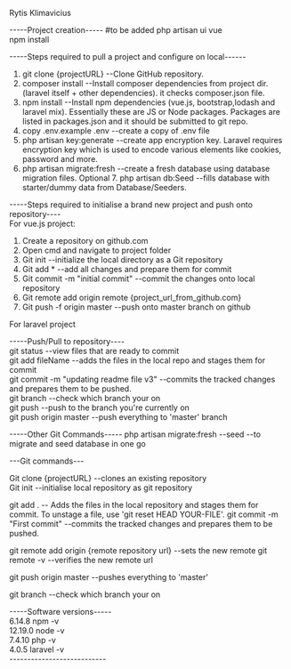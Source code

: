 Rytis Klimavicius

-----Project creation-----
#to be added
php artisan ui vue<br>
npm install

-----Steps required to pull a project and configure on local------
1. git clone {projectURL} --Clone GitHub repository. 
2. composer install --Install composer dependencies from project dir. (laravel itself + other dependencies). it checks composer.json file.
3. npm install --Install npm dependencies (vue.js, bootstrap,lodash and laravel mix). Essentially these are JS or Node packages. Packages are listed in packages.json and it should be submitted to git repo. 
4. copy .env.example .env --create a copy of .env file
5. php artisan key:generate --create app encryption key. Laravel requires encryption key which is used to encode various elements like cookies, password and more. 
6. php artisan migrate:fresh --create a fresh database using database migration files.
Optional 7. php artisan db:Seed --fills database with starter/dummy data from Database/Seeders.

-----Steps required to initialise a brand new project and push onto repository----<br>
For vue.js project:
1. Create a repository on github.com
2. Open cmd and navigate to project folder 
3. Git init --initialize the local directory as a Git repository
4. Git add * --add all changes and prepare them for commit
5. Git commit -m "initial commit" --commit the changes onto local repository
6. Git remote add origin remote {project_url_from_github.com}
7. Git push -f origin master --push onto master branch on github





For laravel project

-----Push/Pull to repository---- <br>
git status --view files that are ready to commit <br>
git add fileName --adds the files in the local repo and stages them for commit <br>
git commit -m "updating readme file v3" --commits the tracked changes and prepares them to be pushed. <br>
git branch --check which branch your on <br>
git push --push to the branch you're currently on <br>
git push origin master --push everything to 'master' branch <br>



-----Other Git Commands-----
php artisan migrate:fresh --seed --to migrate and seed database in one go <br>


---Git commands---


Git clone {projectURL} --clones an existing repository <br>
Git init --initialise local repository as git repository <br>

git add . -- Adds the files in the local repository and stages them for commit. To unstage a file, use 'git reset HEAD YOUR-FILE'.
git commit -m "First commit" --commits the tracked changes and prepares them to be pushed.

git remote add origin {remote repository url} --sets the new remote
git remote -v --verifies the new remote url

git push origin master --pushes everything to 'master'

git branch --check which branch your on








-----Software versions-----<br>
6.14.8  npm -v  <br>
12.19.0 node -v <br>
7.4.10  php -v <br>
4.0.5   laravel -v <br>
--------------------------- <br>
